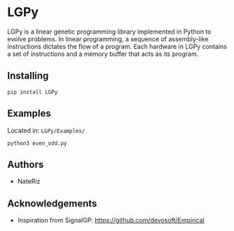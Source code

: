 # LGPy
LGPy is a linear genetic programming library implemented in Python to evolve problems. In linear programming, a sequence of assembly-like instructions dictates the flow of a program. Each hardware in LGPy contains a set of instructions and a memory buffer that acts as its program.

## Installing
```pip install LGPy```

## Examples
Located in: ```LGPy/Examples/```

```python3 even_odd.py```


## Authors
* NateRiz

## Acknowledgements
* Inspiration from SignalGP: https://github.com/devosoft/Empirical
